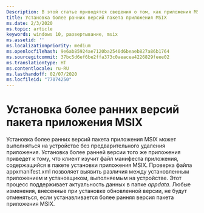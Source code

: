 ```yaml
---
Description: В этой статье приводятся сведения о том, как приложения MSIX ведут себя при переходе на более раннюю версию.
title: Установка более ранних версий пакета приложения MSIX
ms.date: 2/3/2020
ms.topic: article
keywords: windows 10, развертывание, msix
ms.assetid: ''
ms.localizationpriority: medium
ms.openlocfilehash: 9e6ab85924ae7120ba2540d6beaeb827a86b1764
ms.sourcegitcommit: 37bc5d6ef6be2ffa373c0aeacea4226829feee02
ms.translationtype: HT
ms.contentlocale: ru-RU
ms.lasthandoff: 02/07/2020
ms.locfileid: "77074250"
---
```

# <a name="install-earlier-versions-of-an-msix-app-package"></a>Установка более ранних версий пакета приложения MSIX

Установка более ранних версий пакета приложения MSIX может выполняться на устройстве без предварительного удаления приложения. Установка более ранней версии того же приложения приведет к тому, что клиент изучит файл манифеста приложения, содержащийся в пакете установки приложения MSIX. Проверка файла appxmanifest.xml позволяет выявить различия между установленным приложением и установщиком, выполняемым на устройстве. Этот процесс поддерживает актуальность данных в папке *appdata*. Любые изменения, внесенные при установке обновленной версии, не будут отменяться, если устанавливается более ранняя версия пакета приложения MSIX.
